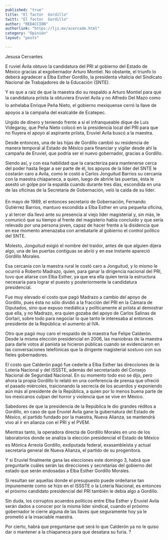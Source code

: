 ```yaml
---
published: "true"
title: "El factor  Gordillo"
twitt: "El factor  Gordillo"
author: "REDACCION"
authorlink: "https://ljz.mx/acercade.html"
category: "Opinión"
layout: "posts"

---
```



  Jesusa Cervantes



  E ruviel Ávila obtuvo la candidatura del PRI al gobierno del Estado de México gracias al exgobernador Arturo Montiel. No obstante, el triunfo lo deberá agradecer a Elba Esther Gordillo, la presidenta vitalicia del Sindicato Nacional de Trabajadores de la Educación (SNTE).



  Y es que a raíz de que la maestra dio su respaldo a Arturo Montiel para que la candidatura priísta la obtuviera Eruviel Avila y no Alfredo Del Mazo como lo anhelaba Enrique Peña Nieto, el gobierno mexiquense cerró la llave de apoyos a la campaña del exalcalde de Ecatepec.



  Urgido de dinero y teniendo frente a sí el infranqueable dique de Luis Videgaray, que Peña Nieto colocó en la presidencia local del PRI para que no fluyera el apoyo al aspirante priista, Eruviel Avila buscó a la maestra.



  Desde entonces, una de las hijas de Gordillo cambió su residencia de manera temporal al Estado de México para financiar y vigilar desde ahí la campaña de Eruviel, que podría ser el nuevo gobernador, gracias a Gordillo.



  Siendo así, y con esa habilidad que la caracteriza para mantenerse cerca del poder hasta llegar a ser parte de él, los apoyos de la líder del SNTE le costarán caro a Avila, como le costó a Carlos Jonguitud Barrios su cercanía con la maestra chiapaneca, a quien, luego de abrirle las puertas, ésta le asestó un golpe por la espalda cuando durante tres días, escondida en una de las oficinas de la Secretaría de Gobernación, veló la caída de su líder.



  En mayo de 1989, el entonces secretario de Gobernación, Fernando Gutiérrez Barrios, mantuvo escondida a Elba Esther en una pequeña oficina, y al tercer día llevó ante su presencia al viejo líder magisterial y, sin más, le comunicó que su tiempo al frente del magisterio había concluido y que sería relevado por una persona joven, capaz de hacer frente a la disidencia que en ese momento amenazaba con arrebatarle al gobierno el control político del SNTE.



  Molesto, Jonguitud exigió el nombre del traidor, antes de que alguien dijera algo, una de las puertas contiguas se abrió y en ese instante apareció Gordillo Morales.



  Esa cercanía con la maestra rural le costó caro a Jonguitud, y lo mismo le ocurrió a Roberto Madrazo, quien, para ganar la dirigencia nacional del PRI, tuvo que aliarse con Elba Esther, ya que era ella quien tenía la estructura necesaria para lograr el puesto y posteriormente la candidatura presidencial.



  Fue muy elevado el costo que pagó Madrazo a cambio del apoyo de Gordillo, pues ésta no sólo dividió a la fracción del PRI en la Cámara de Diputados, sino que expuso mediática y políticamente al priísta al demostrar que ella, y no Madrazo, era quien gozaba del apoyo de Carlos Salinas de Gortari, sobre todo para negociar lo que tanto le interesaba al entonces presidente de la República: el aumento al IVA.



  Otro que pagó muy caro el respaldo de la maestra fue Felipe Calderón. Desde la misma elección presidencial en 2006, las maniobras de la maestra para darle votos al panista se hicieron públicas cuando se evidenciaron en las conversaciones telefónicas que la dirigente magisterial sostuvo con sus fieles gobernadores.



  El costo que Calderón pagó fue cederle a Elba Esther las direcciones de la Lotería Nacional y del ISSSTE, además del secretariado del Consejo Nacional de Seguridad Nacional. En su momento todo eso se dijo, pero ahora la propia Gordillo lo relató en una conferencia de prensa que ofreció el pasado miércoles, traicionando la secrecía de los acuerdos y exponiendo aún más al presidente de la República, a quien por lo menos buena parte de los mexicanos culpan del horror y violencia que se vive en México.



  Sabedores de que la presidencia de la República le dio grandes réditos a Gordillo, en caso de que Eruviel Avila gane la gubernatura del Estado de México, el partido fundado por la maestra, Nueva Alianza, se mantendrá vivo al ir en alianza con el PRI y el PVEM.



  Mientras tanto, la operadora directa de Gordillo Morales en uno de los laboratorios donde se analiza la elección presidencial el Estado de México es Mónica Arreola Gordillo, exdiputada federal, exasambleísta y actual secretaria general de Nueva Alianza, el partido de su progenitora.



  Y si Eruviel finalmente gana las elecciones este domingo 3, habrá que preguntarle cuáles serán las direcciones y secretarías del gobierno del estado que serán endosadas a Elba Esther Gordillo Morales.



  Si resultan ser aquellas donde el presupuesto puede ordeñarse tan impunemente como se hizo en el ISSSTE o la Lotería Nacional, es entonces el próximo candidato presidencial del PRI también le debía algo a Gordillo.



  Sin duda, los corruptos acuerdos políticos entre Elba Esther y Eruviel Avila serán dados a conocer por la misma líder sindical, cuando el próximo gobernador le cierre alguna de las llaves que seguramente hoy ya le prometió a la insaciable maestra.



  Por cierto, habrá que preguntarse qué será lo que Calderón ya no le quiso dar o mantener a la chiapaneca para que desatara su furia. ?


